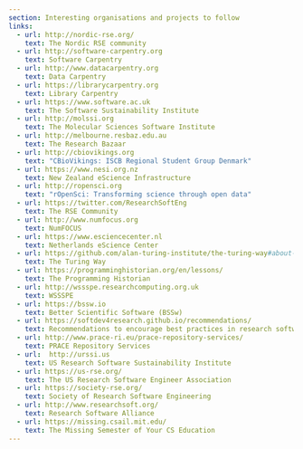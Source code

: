 ```yaml
---
section: Interesting organisations and projects to follow
links:
  - url: http://nordic-rse.org/
    text: The Nordic RSE community
  - url: http://software-carpentry.org
    text: Software Carpentry
  - url: http://www.datacarpentry.org
    text: Data Carpentry
  - url: https://librarycarpentry.org
    text: Library Carpentry
  - url: https://www.software.ac.uk
    text: The Software Sustainability Institute
  - url: http://molssi.org
    text: The Molecular Sciences Software Institute
  - url: http://melbourne.resbaz.edu.au
    text: The Research Bazaar
  - url: http://cbiovikings.org
    text: "CBioVikings: ISCB Regional Student Group Denmark"
  - url: https://www.nesi.org.nz
    text: New Zealand eScience Infrastructure
  - url: http://ropensci.org
    text: "rOpenSci: Transforming science through open data"
  - url: https://twitter.com/ResearchSoftEng
    text: The RSE Community
  - url: http://www.numfocus.org
    text: NumFOCUS
  - url: https://www.esciencecenter.nl
    text: Netherlands eScience Center
  - url: https://github.com/alan-turing-institute/the-turing-way#about-the-project
    text: The Turing Way
  - url: https://programminghistorian.org/en/lessons/
    text: The Programming Historian
  - url: http://wssspe.researchcomputing.org.uk
    text: WSSSPE
  - url: https://bssw.io
    text: Better Scientific Software (BSSw)
  - url: https://softdev4research.github.io/recommendations/
    text: Recommendations to encourage best practices in research software
  - url: http://www.prace-ri.eu/prace-repository-services/
    text: PRACE Repository Services
  - url:  http://urssi.us
    text: US Research Software Sustainability Institute
  - url: https://us-rse.org/
    text: The US Research Software Engineer Association
  - url: https://society-rse.org/
    text: Society of Research Software Engineering
  - url: http://www.researchsoft.org/
    text: Research Software Alliance
  - url: https://missing.csail.mit.edu/
    text: The Missing Semester of Your CS Education
---
```



